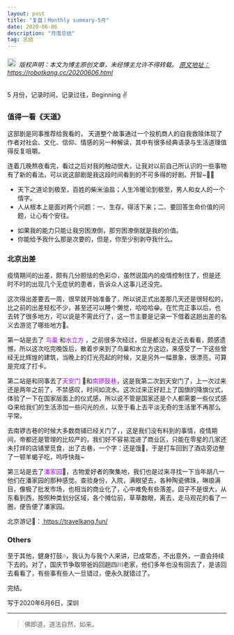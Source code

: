 ```yaml
---
layout: post
title: "复盘丨Monthly summary-5月"
date: 2020-06-06 
description: "月度总结"
tag: 总结
---   
```




<h6><img src="https://robotkang-1257995526.cos.ap-chengdu.myqcloud.com/icon/copyright.png" alt="copyright" style="display:inline;margin-bottom: -5px;" width="20" height="20"> 版权声明：本文为博主原创文章，未经博主允许不得转载。
<a target="_blank" href="https://robotkang.cc/20200606.html">原文地址：https://robotkang.cc/20200606.html </a>
</h6>     

5 月份，记录时间，记录过往，Beginning ✌             

### 值得一看《天道》           

这部剧是同事推荐给我看的，   天道整个故事通过一个投机商人的自我救赎体现了作者对社会、文化、信仰、情感的另一种解读，其中有很多经典语录与生活道理值得反复咀嚼。            

连着几晚熬夜看完，看过之后对我的触动很大，让我对以前自己所认识的一些事物有了新的看法，可以说这部剧是我这段时间看到的不可多得的好剧。开智~👨‍🎓                                

- 天下之道论到极至，百姓的柴米油盐；人生冷暖论到极至，男人和女人的一个情字。                  
- 人从根本上是面对两个问题：一、生存，得活下来；二、要回答生命价值的问题，让心有个安往。                   
* 如果我的能力只能让我穷困潦倒，那穷困潦倒就是我的价值。                    
* 你能给予我什么那是次要的，但是，你至少别剥夺我什么。                     


### 北京出差            

疫情期间的出差，颇有几分胆怯的色彩🙃，虽然说国内的疫情控制住了，但是还时不时的出现几个无症状的患者，告诉众人这事儿还没完。         

这次得出差要去一周，很早就开始准备了，所以说正式出差那几天还是很轻松的，比之前的出差轻松不少，甚至还可以睡个懒觉，哈哈哈😁。在忙完正事以后，也去转了很多地方，可以说是不需此行了，这一节主要是记录一下借着这趟出差的名义去游览了哪些地方🤳。           

第一站是去了 <a style="color:#a510eb;text-decoration:none">鸟巢</a> 和<a style="color:#a510eb;text-decoration:none">水立方</a> ，之前很多次经过，但是都没有走近去看看，颇感遗憾，所以这次吃完晚饭后，散着步来到了鸟巢和水立方这边，来感受了一下这些曾经无比辉煌的建筑，当晚上的灯光亮起的时候，又是另外一幅景象，很漂亮，可算是完成了打卡。               

第二站是和同事去了<a style="color:#a510eb;text-decoration:none">天安门</a> 🏫和<a style="color:#a510eb;text-decoration:none">南锣鼓巷</a>，这是我第二次到天安门了，上一次过来还是两年之前了，不禁感叹，时间如流水。这次过来正好赶上了国旗的降旗仪式，体验了一下在国家层面上的仪式感，所以说不管是国家还是个人都需要一些仪式感😋来给我们的生活添加一些闪光的点，以至于看上去平淡无奇的生活里不再那么平常。            

去南锣古巷的时候大多数商铺已经关门了，，这是我们没有料到的事情，疫情期间，帝都还是管理的比较严的，我们好不容易混进了商业区，只能在零星的几家还未打烊的店铺里觅食，出了古巷，一个字：还是饿🍕，于是打车回到了酒店旁边整了一顿羊蝎子吃，呜呼快哉~            

第三站是去了<a style="color:#a510eb;text-decoration:none">潘家园</a>🚕，古物爱好者的聚集地，我们也是过来寻找一下当年胡八一他们在潘家园的那种感觉。查验身份，入院，满眼望去，各种陶瓷佛珠，琳琅满目，像极了批发市场，也相当的商业化了，心中难免有些落差。园子不是很大，从东看到西，按照种类划分区域，各个摊位前，草草数眼，离去，走马观花的看了一圈，便告便了潘家园。            

北京游记🚩：<a href="https://travelkang.fun/ " target="_blank"> https://travelkang.fun/ </a>                

### Others                   

至于其他，健身打鼓🎶，我认为与我个人来讲，已成常态，不出意外，一直会持续下去的。对了，国庆节争取带爸妈回趟四川老家，他们多年也没有回去了，是该回去看看了，有些事有些人一旦错过，便永久就错过了。                  

完结。                 

写于2020年6月6日，深圳                                

----------
>  佛即道，道法自然，如来。                          



  

















